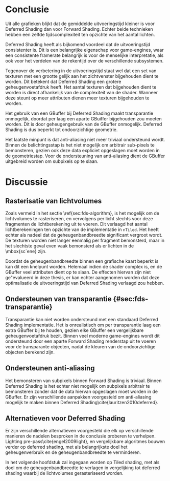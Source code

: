 # Conclusie

Uit alle grafieken blijkt dat de gemiddelde uitvoeringstijd kleiner is voor 
Deferred Shading dan voor Forward Shading. Echter beide technieken hebben een
zelfde tijdscomplexiteit ten opzichte van het aantal lichten. 

Deferred Shading heeft als bijkomend voordeel dat de uitvoeringstijd consistenter
is. Dit is een belangrijke eigenschap voor game-engines, waar een consistente
framerate belangrijk is voor de menselijke interpretatie, als ook voor het 
verdelen van de rekentijd over de verschillende subsystemen.

Tegenover de verbetering in de uitvoeringstijd staat wel dat een set van texturen
met een grootte gelijk aan het zichtvenster bijgehouden dient te worden. Dit betekent
dat Deferred Shading een grotere geheugenvoetafdruk heeft. Het aantal texturen
dat bijgehouden dient te worden is direct afhankelijk van de complexiteit
van de shader. Wanneer deze steunt op meer attributen dienen meer texturen
bijgehouden te worden.

Het gebruik van een GBuffer bij Deferred Shading maakt transparantie
onmogelijk, doordat per laag een aparte GBuiffer bijgehouden zou moeten worden.
Dit is door geheugengebruik van de GBuffer onmogelijk.
Deferred Shading is dus beperkt tot ondoorzichtige geometrie.

Het laatste minpunt is dat anti-aliasing niet meer triviaal ondersteund wordt.
Binnen de belichtingsstap is het niet mogelijk om arbitrair sub-pixels te bemonsteren, gezien
ook deze data expliciet opgeslagen moet worden in de geometriestap. Voor de ondersteuning
van anti-aliasing dient de GBuffer uitgebreid worden om subpixels op te slaan.


# Discussie

## Rasterisatie van lichtvolumes

Zoals vermeld in het sectie \ref{sec:fds-algorithm}, is het mogelijk om de 
lichtvolumes te rasteriseren, en vervolgens per licht slechts voor deze 
fragmenten de lichtberekening uit te voeren. Dit verlaagd het aantal
lichtberekeningen ten opzichte van de implementatie in `nTiled`. 
Het heeft echter als nadeel dat de geheugenbandbreedte significant vergroot wordt.
De texturen worden niet langer eenmalig per fragment bemonsterd, maar 
in het slechtste geval even vaak bemonsterd als er lichten in de \mbox{sc\`ene} zijn.

Doordat de geheugenbandbreedte binnen een grafische kaart beperkt is kan dit 
een knelpunt worden. Helemaal indien de shader complex is, en de GBuffer 
veel attributen dient op te slaan.
De effecten hiervan zijn niet ge\"evalueerd in deze thesis, er kan echter
aangenomen worden dat deze optimalisatie de uitvoeringstijd van Deferred Shading verlaagd zou hebben.

## Ondersteunen van transparantie {#sec:fds-transparantie}

Transparantie kan niet worden ondersteund met een standaard Deferred Shading
implementatie. Het is onrealistisch om per transparantie laag een extra 
GBuffer bij te houden, gezien elke GBuffer een vergelijkbare geheugenvoetafdruk
bezit. Binnen veel moderne game-engines wordt dit ondersteund door een aparte 
Forward Shading renderstap uit te voeren voor de transparante objecten, nadat
de kleuren van de ondoorzichtige objecten berekend zijn.

## Ondersteunen anti-aliasing

Het bemonsteren van subpixels binnen Forward Shading is triviaal. 
Binnen Deferred Shading is het echter niet mogelijk om subpixels arbitrair te bemonsteren
zonder dat de data hiervan opgeslagen moet worden in de GBuffer. 
Er zijn verschillende aanpakken voorgesteld om anti-aliasing mogelijk te maken
binnen Deferred Shading\cite{lauritzen2010deferred}.

## Alternatieven voor Deferred Shading

Er zijn verschillende alternatieven voorgesteld die elk op verschillende 
manieren de nadelen besproken in de conclusie proberen te verhelpen.
Lighting pre-pass\cite{engel2009light}, en vergelijkbare algoritmes
bouwen verder op deferred shading, met als belangrijkste doel het 
geheugenverbruik en de geheugenbandbreedte te verminderen.

In het volgende hoofdstuk zal ingegaan worden op Tiled shading, met als doel
om de geheugenbandbreedte te verlagen in vergelijking tot deferred shading 
waarbij de lichtvolumes gerasteriseerd worden.

